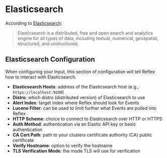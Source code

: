 # Elasticsearch
According to [Elasticsearch](https://www.elastic.co/what-is/elasticsearch):

> Elasticsearch is a distributed, free and open search and analytics engine for all types of data, including textual, numerical, geospatial, structured, and unstructured.

## Elasticsearch Configuration
When configuring your Input, this section of configuration will tell Reflex how to interact with Elasticsearch.

* **Elasticsearch Hosts**: address of the Elasticsearch host (e.g., `https://localhost:9200`)
* **Distro**: which distro (distributed version) of Elasticsearch to use
* **Alert Index**: target index where Reflex should look for Events
* **Lucene Filter**: can be used to limit further what Events are pulled into Reflex
* **HTTP Scheme**: choice to connect to Elasticsearch over HTTP or HTTPS
* **Auth Method**: authentication via an Elastic API key or basic authentication
* **CA Cert Path**: path to your clusters certificate authority (CA) public certificate
* **Verify Hostname**: option to verify the hostname
* **TLS Verification Mode**: the mode TLS will use for verification
